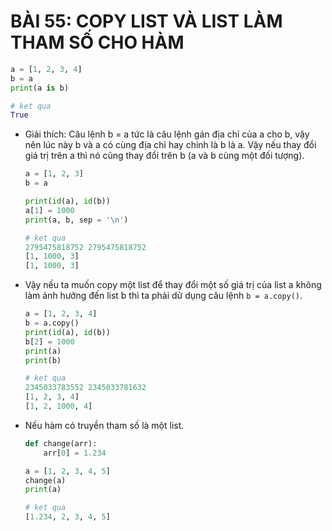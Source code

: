 # BÀI 55: COPY LIST VÀ LIST LÀM THAM SỐ CHO HÀM

```python
a = [1, 2, 3, 4]
b = a
print(a is b)
```

```python
# ket qua
True
```

- Giải thích: Câu lệnh b = a tức là câu lệnh gán địa chỉ của a cho b, vậy nên lúc này b và a có cùng địa chỉ hay chính là b là a. Vậy nếu thay đổi giá trị trên a thì nó cũng thay đổi trên b (a và b cùng một đối tượng).

    ```python
    a = [1, 2, 3]
    b = a

    print(id(a), id(b))
    a[1] = 1000
    print(a, b, sep = '\n')
    ```

    ```python
    # ket qua
    2795475818752 2795475818752       
    [1, 1000, 3]
    [1, 1000, 3]
    ```

- Vậy nếu ta muốn copy một list để thay đổi một số giá trị của list a không làm ảnh hưởng đến list b thì ta phải dử dụng câu lệnh `b = a.copy()`.

    ```python
    a = [1, 2, 3, 4]
    b = a.copy()
    print(id(a), id(b))
    b[2] = 1000
    print(a)
    print(b)
    ```

    ```python
    # ket qua
    2345033783552 2345033781632
    [1, 2, 3, 4]
    [1, 2, 1000, 4]
    ```

- Nếu hàm có truyền tham số là một list.

    ```python
    def change(arr):
        arr[0] = 1.234

    a = [1, 2, 3, 4, 5]
    change(a)
    print(a)
    ```

    ```python
    # ket qua
    [1.234, 2, 3, 4, 5]
    ```